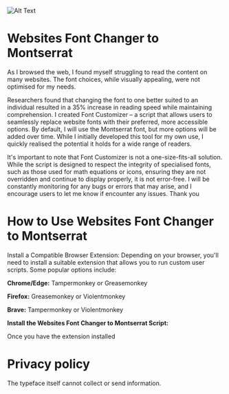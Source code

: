 ![Alt Text](https://s10.gifyu.com/images/SrBH3.gif)

# Websites Font Changer to Montserrat
As I browsed the web, I found myself struggling to read the content on many websites. The font choices, while visually appealing, were not optimised for my needs. 

Researchers found that changing the font to one better suited to an individual resulted in a 35% increase in reading speed while maintaining comprehension. I created Font Customizer – a script that allows users to seamlessly replace website fonts with their preferred, more accessible options.  By default, I will use the Montserrat font, but more options will be added over time. While I initially developed this tool for my own use, I quickly realised the potential it holds for a wide range of readers.

It's important to note that Font Customizer is not a one-size-fits-all solution. While the script is designed to respect the integrity of specialised fonts, such as those used for math equations or icons, ensuring they are not overridden and continue to display properly, it is not error-free. I will be constantly monitoring for any bugs or errors that may arise, and I encourage users to let me know if encounter any issues. Thank you
# How to Use Websites Font Changer to Montserrat
Install a Compatible Browser Extension: Depending on your browser, you'll need to install a suitable extension that allows you to run custom user scripts. Some popular options include:

**Chrome/Edge:** Tampermonkey or Greasemonkey</p>
**Firefox:** Greasemonkey or Violentmonkey</p>
**Brave:** Tampermonkey or Violentmonkey</p>

**Install the Websites Font Changer to Montserrat Script:**</p>
Once you have the extension installed

# Privacy policy
The typeface itself cannot collect or send information.

